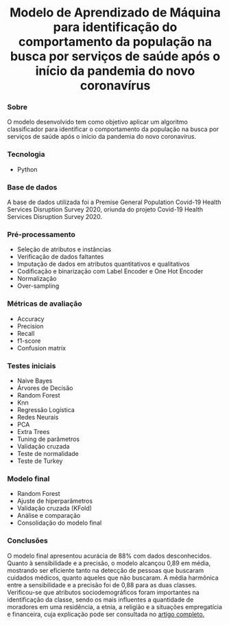 <div align="center">
  <h1>Modelo de Aprendizado de Máquina para identificação do comportamento da população na busca por serviços de saúde após o início da pandemia do novo coronavírus
</h1>
</div>


### Sobre
O modelo desenvolvido tem como objetivo aplicar um algoritmo classificador para identificar o comportamento da população na busca por serviços de saúde após o início da pandemia do novo coronavírus.

### Tecnologia
* Python

### Base de dados
A base de dados utilizada foi a Premise General Population Covid-19 Health Services Disruption Survey 2020, oriunda do projeto Covid-19 Health Services Disruption Survey 2020.

### Pré-processamento
* Seleção de atributos e instâncias
* Verificação de dados faltantes
* Imputação de dados em atributos quantitativos e qualitativos
* Codificação e binarização com Label Encoder e One Hot Encoder
* Normalização
* Over-sampling


### Métricas de avaliação
* Accuracy
* Precision
* Recall
* f1-score
* Confusion matrix

### Testes iniciais
* Naive Bayes
* Árvores de Decisão
* Random Forest
* Knn
* Regressão Logística
* Redes Neurais
* PCA
* Extra Trees
* Tuning de parâmetros
* Validação cruzada
* Teste de normalidade
* Teste de Turkey

### Modelo final
* Random Forest
* Ajuste de hiperparâmetros
* Validação cruzada (KFold)
* Análise e comparação
* Consolidação do modelo final


### Conclusões
O modelo final apresentou acurácia de 88% com dados desconhecidos. Quanto à sensibilidade e a precisão, o modelo alcançou 0,89 em média, mostrando ser eficiente tanto na detecção de pessoas que buscaram cuidados médicos, quanto aqueles que não buscaram. A média harmônica entre a sensibilidade e a precisão foi de 0,88 para as duas classes.
Verificou-se que atributos sociodemográficos foram importantes na identificação da classe, sendo os mais influentes a quantidade de moradores em uma residência, a etnia, a religião e a situações empregatícia e financeira, cuja explicação pode ser consultada no <a href="https://github.com/viniciusariza/comportamento-saude/blob/main/artigo/Artigo.pdf"> artigo completo.</a>
